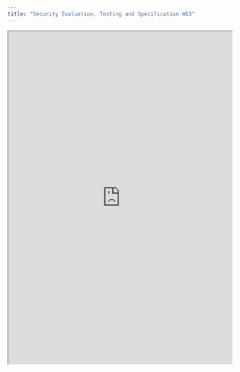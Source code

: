 ```yaml
---
title: "Security Evaluation, Testing and Specification WG3"
---
```



<iframe height="750" width="100%" src="https://ewelton.github.io/ktest/wiki.html#Security%20Evaluation,%20Testing%20and%20Specification%20WG3"></iframe>

